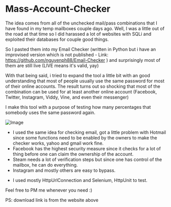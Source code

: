 Mass-Account-Checker
====================

The idea comes from all of the unchecked mail/pass combinations that I have found in my temp mailboxes couple days ago. Well, I was a little out of the road at that time so I did harassed a lot of websites with SQLi and exploited their databases for couple good things.

So I pasted them into my Email Checker (written in Python but i have an improvised version which is not published - Link: https://github.com/nguyenph88/Email-Checker ) and surprisingly most of them are still live (LIVE means it's valid, yay)

With that being said, i tried to expand the tool a little bit with an good understanding that most of people usually use the same password for most of their online accounts. The result turns out so shocking that most of the combination can be used for at least another online account (Facebook, Twitter, Instagram, Viddy, Vine, and even their messenger)

I make this tool with a purpose of testing how many percentages that somebody uses the same password again.

![Image](http://4.bp.blogspot.com/-7wnnp2fbrJU/U8DP5hPtiuI/AAAAAAAAAFM/rKKWanXaFY0/s1600/MassAccountChecker.png?raw=true)


- I used the same idea for checking email, got a little problem with Hotmail since some functions need to be enabled by the owners to make the checker works, yahoo and gmail work fine.
- Facebook has the highest security measure since it checks for a lot of thing before one can claim the ownership of the account.
- Steam needs a lot of verification steps but since one has control of the mailbox, he can do everything.
- Instagram and mostly others are easy to bypass.
* I used mostly HttpUrlConnection and Selenium, HttpUnit to test.

Feel free to PM me whenever you need :) 

PS: download link is from the website above
